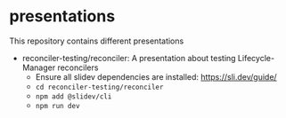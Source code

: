 # presentations

This repository contains different presentations

- reconciler-testing/reconciler: A presentation about testing Lifecycle-Manager reconcilers
   - Ensure all slidev dependencies are installed: https://sli.dev/guide/
   - `cd reconciler-testing/reconciler`
   - `npm add @slidev/cli`
   - `npm run dev`

